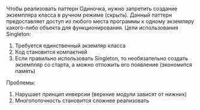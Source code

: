 Чтобы реализовать паттерн Одиночка, нужно запретить создание экземпляра класса в ручном режиме (скрыть). Данный паттерн предоставляет доступ из любого места программы к одному экземляру какого-либо объекта для функционирования. Цели использования Singleton:  
1) Требуется единственный экземляр класса
2) Код становится компактней
3) Если правильно использовать Singleton, то необязательно создать экземпляр со старта, а можно отложить его появление (экономится память)

Проблемы:
1) Нарушает принцип инверсии (верхние модули зависят от нижних)
2) Многопоточность становится сложнее реализовать

